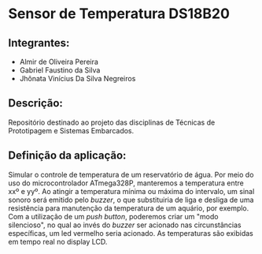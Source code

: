 # Sensor de Temperatura DS18B20
## Integrantes: 
 - Almir de Oliveira Pereira <br>
 - Gabriel Faustino da Silva <br>
 - Jhônata Vinícius Da Silva Negreiros

## Descrição:
Repositório destinado ao projeto das disciplinas de Técnicas de Prototipagem e Sistemas Embarcados.

## Definição da aplicação:
Simular o controle de temperatura de um reservatório de água. Por meio do uso do microcontrolador ATmega328P, manteremos a temperatura entre xxº e yyº. Ao atingir a temperatura mínima ou máxima do intervalo, um sinal sonoro será emitido pelo <i>buzzer</i>, o que substituiria de liga e desliga de uma resistência para manutenção da temperatura de um aquário, por exemplo. Com a utilização de um <i>push button</i>, poderemos criar um "modo silencioso", no qual ao invés do <i>buzzer</i> ser acionado nas circunstâncias específicas, um led vermelho seria acionado. As temperaturas são exibidas em tempo real no display LCD.




